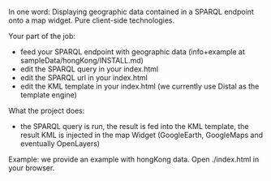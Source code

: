 In one word:
Displaying geographic data contained in a SPARQL endpoint onto a map widget.
Pure client-side technologies.

Your part of the job:
 - feed your SPARQL endpoint with geographic data (info+example at sampleData/hongKong/INSTALL.md)
 - edit the SPARQL query in your index.html
 - edit the SPARQL url in your index.html
 - edit the KML template in your index.html (we currently use Distal as the template engine)

What the project does:
 - the SPARQL query is run, the result is fed into the KML template, the result KML is injected in the map Widget (GoogleEarth, GoogleMaps and eventually OpenLayers) 

Example:
we provide an example with hongKong data.
Open ./index.html in your browser.
